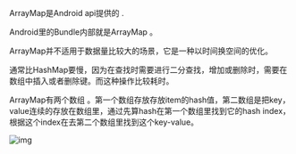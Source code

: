 ArrayMap是Android api提供的 .

Android里的Bundle内部就是ArrayMap 。

ArrayMap并不适用于数据量比较大的场景，它是一种以时间换空间的优化。

通常比HashMap要慢，因为在查找时需要进行二分查找，增加或删除时，需要在数组中插入或者删除键。而这种操作比较耗时。



ArrayMap有两个数组 。第一个数组存放存放item的hash值，第二数组是把key，value连续的存放在数组里，通过先算hash在第一个数组里找到它的hash index，根据这个index在去第二个数组里找到这个key-value。

![img](https://gitee.com/hnyer/filesOfGitbook/raw/master/files/201801171626_osChina_arrayMap.png)
